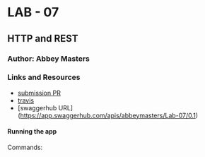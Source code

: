 # LAB - 07

## HTTP and REST
### Author: Abbey Masters

### Links and Resources
* [submission PR]()
* [travis]()
* [swaggerhub URL] (https://app.swaggerhub.com/apis/abbeymasters/Lab-07/0.1)

#### Running the app
Commands:
   
  

